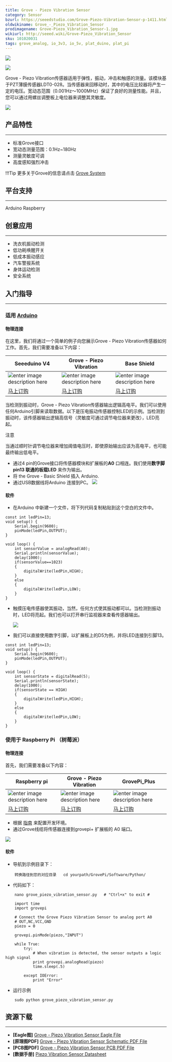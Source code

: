 ```yaml
---
title: Grove - Piezo Vibration Sensor
category: Sensor
bzurl: https://seeedstudio.com/Grove-Piezo-Vibration-Sensor-p-1411.html
oldwikiname: Grove_-_Piezo_Vibration_Sensor
prodimagename: Grove-Piezo_Vibration_Sensor-1.jpg
wikiurl: http://seeed.wiki/Grove-Piezo_Vibration_Sensor
sku: 101020031
tags: grove_analog, io_3v3, io_5v, plat_duino, plat_pi
---
```


![](https://raw.githubusercontent.com/SeeedDocument/Grove-Piezo_Vibration_Sensor/master/img/Grove-Piezo_Vibration_Sensor-1.jpg)

![](https://raw.githubusercontent.com/SeeedDocument/Grove-Piezo_Vibration_Sensor/master/img/Piezo_Vibration_Sensor_02.jpg)

Grove - Piezo Vibration传感器适用于弹性，振动，冲击和触感的测量。该模块基于PZT薄膜传感器LDT0-028。当传感器来回移动时，其中的电压比较器将产生一定的电压。宽动态范围（0.001Hz〜1000MHz）保证了良好的测量性能。并且，您可以通过用螺丝调整板上电位器来调整其灵敏度。

[![](https://github.com/SeeedDocument/wiki_chinese/raw/master/docs/images/click_to_buy.PNG)](https://item.taobao.com/item.htm?spm=a1z10.3-c.w4002-11172317909.14.5e478797sIcKyY&id=45553185547)

## 产品特性
--------

-   标准Grove接口
-   宽动态测量范围：0.1Hz~180Hz
-   测量灵敏度可调
-   高度感知强烈冲击

!!!Tip
    更多关于Grove的信息请点击 [Grove System](http://seeed.wiki/Grove_System/)

## 平台支持
-------------------
Arduino
Raspberry

## 创意应用
------------
- 洗衣机振动检测
- 低功耗唤醒开关
- 低成本振动感应
- 汽车警报系统
- 身体运动检测
- 安全系统

## 入门指导
-----

### 适用 [Arduino](/Arduino "Arduino")

#### 物理连接

在这里，我们将通过一个简单的例子向您展示Grove - Piezo Vibration传感器如何工作。首先，我们需要准备以下内容：



| Seeeduino V4 | Grove - Piezo Vibration | Base Shield |
|--------------|----------------------|-----------------|
|![enter image description here](https://raw.githubusercontent.com/SeeedDocument/Grove_Light_Sensor/master/images/gs_1.jpg)|![enter image description here](https://github.com/SeeedDocument/Grove-Piezo_Vibration_Sensor/raw/master/img/Piezo%20vibration%20sensor_s.jpg)|![enter image description here](https://raw.githubusercontent.com/SeeedDocument/Grove_Light_Sensor/master/images/gs_4.jpg)|
|[马上订购](https://item.taobao.com/item.htm?spm=a1z10.5-c.w5001-14920381017.3.24d7e03a9gi7Am&id=45721222112&qq-pf-to=pcqq.c2c&scene=taobao_shop)|[马上订购](https://item.taobao.com/item.htm?spm=a1z10.5-c.w4002-11172345288.14.65ebe8d8M8ajJY&id=45490731880)|[马上订购](https://item.taobao.com/item.htm?spm=a1z10.3-c.w4002-11172317909.14.5e478797sIcKyY&id=45553185547)|

当检测到振动时，Grove - Piezo Vibration传感器输出逻辑高电平。我们可以使用任何Arduino引脚来读取数据。以下是压电振动传感器控制LED的示例。当检测到振动时，该传感器输出逻辑高信号（灵敏度可通过调节电位器来更改），LED亮起。

<div class="admonition note">
<p class="admonition-title">注意</p>
当通过顺时针调节电位器来增加阈值电压时，即使原始输出应该为高电平，也可能最终输出低电平。
</div>



 - 通过4 pin的Grove接口将传感器模块和扩展板的**A0** 口相连。我们使用**数字脚 pin13 联通的板载LED** 来作为输出。
 - 将 the Grove - Basic Shield 插入 Arduino.
 - 通过USB数据线将Arduino 连接到PC。
![](https://github.com/SeeedDocument/Grove-Piezo_Vibration_Sensor/raw/master/img/piezo%20vibration%20connection.jpg)

#### 软件

- 在Arduino 中新建一个文件，将下列代码复制粘贴到这个空白的文件中。

```
const int ledPin=13;
void setup() {
    Serial.begin(9600);
    pinMode(ledPin,OUTPUT);
}

void loop() {
    int sensorValue = analogRead(A0);
    Serial.println(sensorValue);
    delay(1000);
    if(sensorValue==1023)
    {
        digitalWrite(ledPin,HIGH);
    }
    else
    {
        digitalWrite(ledPin,LOW);
    }
}
```
- 触摸压电传感器使其振动，当然，任何方式使其振动都可以。当检测到振动时，LED将亮起。我们也可以打开串行监视器来查看传感器输出。

  ![](https://raw.githubusercontent.com/SeeedDocument/Grove-Piezo_Vibration_Sensor/master/img/Grove-Piezo_Vibration_Sensor.jpg)

- 我们可以直接使用数字引脚，以扩展板上的D5为例，并将LED连接到引脚13。

```
const int ledPin=13;
void setup() {
    Serial.begin(9600);
    pinMode(ledPin,OUTPUT);
}

void loop() {
    int sensorState = digitalRead(5);
    Serial.println(sensorState);
    delay(1000);
    if(sensorState == HIGH)
    {
        digitalWrite(ledPin,HIGH);
    }
    else
    {
        digitalWrite(ledPin,LOW);
    }
}
```

### 使用于 Raspberry Pi （树莓派）

#### 物理连接
首先，我们需要准备以下内容：

| Raspberry pi | Grove - Piezo Vibration | GrovePi_Plus |
|--------------|-------------|-----------------|
|![enter image description here](https://github.com/SeeedDocument/Grove-Temperature_and_Humidity_Sensor_Pro/raw/master/img/pi.jpg)|![enter image description here](https://github.com/SeeedDocument/Grove-Piezo_Vibration_Sensor/raw/master/img/Piezo%20vibration%20sensor_s.jpg)|![enter image description here](https://github.com/SeeedDocument/Grove-Temperature_and_Humidity_Sensor_Pro/raw/master/img/grovepi%2B.jpg)|
|[马上订购](https://item.taobao.com/item.htm?spm=a1z10.3-c.w4002-11172317909.9.5e478797F03vQV&id=528322046763)|[马上订购](https://item.taobao.com/item.htm?spm=a1z10.5-c.w4002-11172345288.14.65ebe8d8M8ajJY&id=45490731880)|[马上订购](https://item.taobao.com/item.htm?spm=a1z10.3-c.w4002-11172317909.9.5e4787971UMLf1&id=45506190895)|

- 根据 [指南](http://seeed.wiki/GrovePi_Plus/) 来配置开发环境。
- 通过Grove线缆将传感器连接到grovepi+ 扩展板的 A0 端口。

![](https://github.com/SeeedDocument/Grove-Piezo_Vibration_Sensor/raw/master/img/grove%20connection.jpg)

#### 软件

- 导航到示例目录下：

```
    转换路径到您的对应目录   cd yourpath/GrovePi/Software/Python/
```
-   代码如下：
```
    nano grove_piezo_vibration_sensor.py   # "Ctrl+x" to exit #
```
```
    import time
    import grovepi

    # Connect the Grove Piezo Vibration Sensor to analog port A0
    # OUT,NC,VCC,GND
    piezo = 0

    grovepi.pinMode(piezo,"INPUT")

    while True:
        try:
            # When vibration is detected, the sensor outputs a logic high signal
            print grovepi.analogRead(piezo)
            time.sleep(.5)

        except IOError:
            print "Error"
```

- 运行示例
```
    sudo python grove_piezo_vibration_sensor.py
```

## 资源下载
---------

- **[Eagle图]** [Grove - Piezo Vibration Sensor Eagle File](https://raw.githubusercontent.com/SeeedDocument/Grove-Piezo_Vibration_Sensor/master/res/Eagle.zip)
- **[原理图PDF]** [Grove - Piezo Vibration Sensor Schematic PDF File](https://raw.githubusercontent.com/SeeedDocument/Grove-Piezo_Vibration_Sensor/master/res/Gvove-Piezo_Vibration_Sensor.pdf)
- **[PCB图PDF]** [Grove - Piezo Vibration Sensor PCB PDF File](https://github.com/SeeedDocument/Grove-Piezo_Vibration_Sensor/raw/master/res/Gvove%20-%20Piezo%20Vibration%20Sensor%20v1.1%20PCB.pdf)
- **[数据手册]** [Piezo Vibration Sensor Datasheet](https://raw.githubusercontent.com/SeeedDocument/Grove-Piezo_Vibration_Sensor/master/res/Piezo_Vibration_Sensor.pdf)


<!-- This Markdown file was created from http://www.seeedstudio.com/wiki/Grove_-_Piezo_Vibration_Sensor -->
